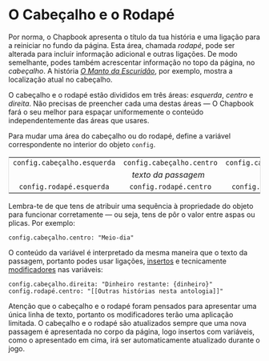 # O Cabeçalho e o Rodapé

Por norma, o Chapbook apresenta o título da tua história e uma ligação para a reiniciar no fundo da página. Esta área, chamada _rodapé_, pode ser alterada para incluir informação adicional e outras ligações. De modo semelhante, podes também acrescentar informação no topo da página, no _cabeçalho_. A história _[O Manto da Escuridão]_, por exemplo, mostra a localização atual no cabeçalho.

O cabeçalho e o rodapé estão divididos em três áreas: _esquerda_, _centro_ e _direita_. Não precisas de preencher cada uma destas áreas — O Chapbook fará o seu melhor para espaçar uniformemente o conteúdo independentemente das áreas que usares.

Para mudar uma área do cabeçalho ou do rodapé, define a variável correspondente no interior do objeto `config`.


<table style="border: 1px solid #ddd; text-align: center">
	<tbody>
		<tr>
			<td><code>config.cabeçalho.esquerda</code></td>
			<td><code>config.cabeçalho.centro</code></td>
			<td><code>config.cabeçalho.direita</code></td>
		</tr>
		<tr>
			<td colspan="3"><i>texto da passagem</i></td>
		</tr>
		<tr>
			<td><code>config.rodapé.esquerda</code></td>
			<td><code>config.rodapé.centro</code></td>
			<td><code>config.rodapé.direita</code></td>
		</tr>
	</tbody>
</table>

Lembra-te de que tens de atribuir uma sequência à propriedade do objeto para funcionar corretamente — ou seja, tens de pôr o valor entre aspas ou plicas. Por exemplo:

```
config.cabeçalho.centro: "Meio-dia"
```

O conteúdo da variável é interpretado da mesma maneira que o texto da passagem, portanto podes usar ligações, [insertos] e tecnicamente [modificadores] nas variáveis:

```
config.cabeçalho.direita: "Dinheiro restante: {dinheiro}"
config.rodapé.centro: "[[Outras histórias nesta antologia]]"
```

Atenção que o cabeçalho e o rodapé foram pensados para apresentar uma única linha de texto, portanto os modificadores terão uma aplicação limitada. O cabeçalho e o rodapé são atualizados sempre que uma nova passagem é apresentada no corpo da página, logo insertos com variáveis, como o apresentado em cima, irá ser automaticamente atualizado durante o jogo.

[o manto da escuridão]: https://klembot.github.io/chapbook/examples/cloak-of-darkness.html
[insertos]: ../modifiers-and-inserts/link-inserts.md
[modificadores]:../modifiers-and-inserts/modifiers-and-text-alignment.md
